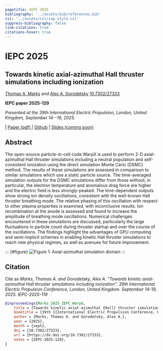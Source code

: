 ```yaml
---
pagetitle: IEPC 2025 
bibliography: '../assets/bib/references.bib'
csl: '../assets/csl/iop-style.csl'
suppress-bibliography: false
link-citations: true
citations-hover: true
---
```


# IEPC 2025

## Towards kinetic axial-azimuthal Hall thruster simulations including ionization


[Thomas A. Marks](https://www.thomasmarks.space) and [Alex A. Gorodetsky](https://www.alexgorodetsky.com/index.html)
<a href="https://dx.doi.org/10.7302/27333" class="ai ai-doi"></a> [10.7302/27333](https://dx.doi.org/10.7302/27333)

**IEPC paper 2025-129**

_Presented at the 39th International Electric Propulsion, London, United Kingdom, September 14--19, 2025._

| <a href="../files/Marks_T_IEPC_2025_WarpX.pdf"  class="icon fa-file-pdf"> Paper (pdf) </a>
| <a href="http://github.com/archermarx/warpx-hall" class="icon brands fa-github"> Github</a>
| <a href="" class="icon fa-file-powerpoint"> Slides (coming soon)</a>

## Abstract

The open-source particle-in-cell code WarpX is used to perform 2-D axial-azimuthal Hall thruster simulations including a neutral population and self-consistent ionization using the direct simulation Monte Carlo (DSMC) method. The results of these simulations are assessed in comparison to similar simulations which use a static particle source. The time-averaged simulation outputs for the DSMC simulations differ from those without; in particular, the electron temperature and anomalous drag force are higher and the electric field is less strongly-peaked. The time-dependent outputs show strong ion density oscillations, consistent with the well-known Hall thruster breathing mode. The relative phasing of this oscillation with respect to other plasma properties is examined, with inconclusive results. Ion recombination at the anode is assessed and found to increase the amplitude of breathing mode oscillations. Numerical challenges encountered in these simulations are discussed, particularly the large fluctuations in particle count during thruster startup and over the course of the oscillations. The findings highlight the advantages of GPU computing and semi-implicit schemes in enabling kinetic Hall thruster simulations to reach new physical regimes, as well as avenues for future improvement.

::: {#figure}
![_Figure 1: Axial-azimuthal simulation domain_](../assets/images/iepc-2025-domain.svg)
:::

## Citation

Cite as
_Marks, Thomas A. and Gorodetsky, Alex A. "Towards kinetic axial-azimuthal Hall thruster simulations including ionization". 39th International Electric Propulsion Conference, London, United Kingdom. September 14-19, 2025. IEPC-2025-119_


```bibtex
@inproceedings{Marks_2025_IEPC_WarpX,
    title = {Towards kinetic axial-azimuthal {Hall} thruster simulations including ionization},
    booktitle = {39th {{International Electric Propulsion Conference, London, United Kingdom}}},
    author = {Marks, Thomas A. and Gorodetsky, Alex A.},
    year = {2025},
    month = {sept},
    doi = {10.7302/27333},
    url = {https://dx.doi.org/10.7302/27333},
    notes = {IEPC-2025-129},
}
```

